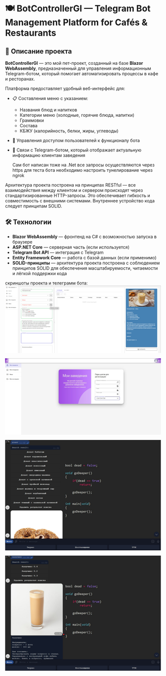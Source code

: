 # 🍽️ BotControllerGI — Telegram Bot Management Platform for Cafés & Restaurants

## 📌 Описание проекта

**BotControllerGI** — это мой пет-проект, созданный на базе **Blazor WebAssembly**, предназначенный для управления информационным Telegram-ботом, который помогает автоматизировать процессы в кафе и ресторанах.

Платформа предоставляет удобный веб-интерфейс для:

- 📋 Составления меню с указанием:
  - Названия блюд и напитков
  - Категории меню (холодные, горячие блюда, напитки)
  - Граммовки
  - Состава
  - КБЖУ (калорийность, белки, жиры, углеводы)

- 👥 Управления доступом пользователей к функционалу бота

- 🤖 Связи с Telegram-ботом, который отображает актуальную информацию клиентам заведения

   Сам бот написан тоже на .Net все запросы осуществляются через https для теста бота необходимо настроить тунелирование через ngrok

Архитектура проекта построена на принципах RESTful — все взаимодействия между клиентом и сервером происходят через стандартизированные HTTP-запросы. Это обеспечивает гибкость и совместимость с внешними системами. Внутреннее устройство кода следует принципам SOLID.

## 🛠️ Технологии
- **Blazor WebAssembly** — фронтенд на C# с возможностью запуска в браузере
- **ASP.NET Core** — серверная часть (если используется)
- **Telegram Bot API** — интеграция с Telegram
- **Entity Framework Core** — работа с базой данных (если применимо)
- **SOLID-принципы** — архитектура проекта построена с соблюдением принципов SOLID для обеспечения масштабируемости, читаемости и лёгкой поддержки кода

скриншоты проекта и телеграмм бота:
![добавление нового напитка в меню](SharedLibrary/ScreanShots/addItem.jpg)

![добавление нового заведения](SharedLibrary/ScreanShots/createNewPlace.jpg)

![поиск в TG боте](SharedLibrary/ScreanShots/searchItemTG.jpg)

![поиск в TG боте](SharedLibrary/ScreanShots/clickItemTG.jpg)
